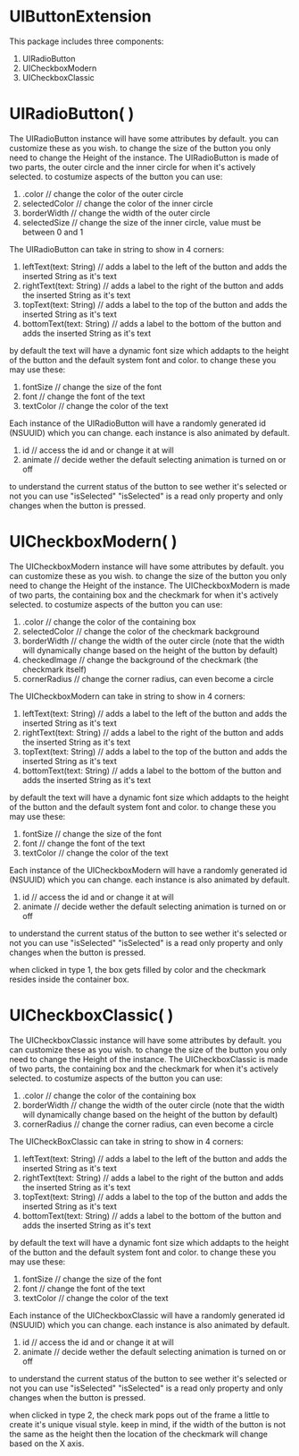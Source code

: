 # UIButtonExtension

This package includes three components: 

1. UIRadioButton
2. UICheckboxModern
3. UICheckboxClassic

# UIRadioButton( )

The UIRadioButton instance will have some attributes by default. you can customize these as you wish. to change the size of the button you only need to change the Height of the instance.
The UIRadioButton is made of two parts, the outer circle and the inner circle for when it's actively selected. to costumize aspects of the button you can use:

1. .color                // change the color of the outer circle
2. selectedColor  // change the color of the inner circle
3. borderWidth    // change the width of the outer circle 
4. selectedSize   // change the size of the inner circle, value must be between 0 and 1 

The UIRadioButton can take in string to show in 4 corners: 

1. leftText(text: String)            // adds a label to the left of the button and adds the inserted String as it's text
2. rightText(text: String)          // adds a label to the right of the button and adds the inserted String as it's text
3. topText(text: String)            // adds a label to the top of the button and adds the inserted String as it's text
4. bottomText(text: String)      // adds a label to the bottom of the button and adds the inserted String as it's text

by default the text will have a dynamic font size which addapts to the height of the button and the default system font and color. to change these you may use these:

1. fontSize      // change the size of the font
2. font             // change the font of the text 
3. textColor     // change the color of the text 

Each instance of the UIRadioButton will have a randomly generated id (NSUUID) which you can change. each instance is also animated by default.

1. id                   // access the id and or change it at will
2. animate         // decide wether the default selecting animation is turned on or off

to understand the current status of the button to see wether it's selected or not you can use "isSelected"
"isSelected" is a read only property and only changes when the button is pressed.

# UICheckboxModern( )

The UICheckboxModern instance will have some attributes by default. you can customize these as you wish. to change the size of the button you only need to change the Height of the instance.
The UICheckboxModern is made of two parts, the containing box and the checkmark for when it's actively selected. to costumize aspects of the button you can use:

1. .color                    // change the color of the containing box
2. selectedColor       // change the color of the checkmark background
3. borderWidth         // change the width of the outer circle (note that the width will dynamically change based on the height of the button by default)
4. checkedImage     // change the background of the checkmark (the checkmark itself)
5. cornerRadius       // change the corner radius, can even become a circle

The UICheckboxModern can take in string to show in 4 corners: 

1. leftText(text: String)            // adds a label to the left of the button and adds the inserted String as it's text
2. rightText(text: String)          // adds a label to the right of the button and adds the inserted String as it's text
3. topText(text: String)            // adds a label to the top of the button and adds the inserted String as it's text
4. bottomText(text: String)      // adds a label to the bottom of the button and adds the inserted String as it's text

by default the text will have a dynamic font size which addapts to the height of the button and the default system font and color. to change these you may use these:

1. fontSize      // change the size of the font
2. font             // change the font of the text 
3. textColor     // change the color of the text 

Each instance of the UICheckboxModern will have a randomly generated id (NSUUID) which you can change. each instance is also animated by default.

1. id                   // access the id and or change it at will
2. animate         // decide wether the default selecting animation is turned on or off

to understand the current status of the button to see wether it's selected or not you can use "isSelected"
"isSelected" is a read only property and only changes when the button is pressed.

when clicked in type 1, the box gets filled by color and the checkmark resides inside the container box.

# UICheckboxClassic( )

The UICheckboxClassic instance will have some attributes by default. you can customize these as you wish. to change the size of the button you only need to change the Height of the instance.
The UICheckboxClassic is made of two parts, the containing box and the checkmark for when it's actively selected. to costumize aspects of the button you can use:

1. .color                // change the color of the containing box
2. borderWidth    // change the width of the outer circle (note that the width will dynamically change based on the height of the button by default)
3. cornerRadius  // change the corner radius, can even become a circle

The UICheckBoxClassic can take in string to show in 4 corners: 

1. leftText(text: String)            // adds a label to the left of the button and adds the inserted String as it's text
2. rightText(text: String)          // adds a label to the right of the button and adds the inserted String as it's text
3. topText(text: String)            // adds a label to the top of the button and adds the inserted String as it's text
4. bottomText(text: String)      // adds a label to the bottom of the button and adds the inserted String as it's text

by default the text will have a dynamic font size which addapts to the height of the button and the default system font and color. to change these you may use these:

1. fontSize      // change the size of the font
2. font             // change the font of the text 
3. textColor     // change the color of the text 

Each instance of the UICheckboxClassic will have a randomly generated id (NSUUID) which you can change. each instance is also animated by default.

1. id                   // access the id and or change it at will
2. animate         // decide wether the default selecting animation is turned on or off

to understand the current status of the button to see wether it's selected or not you can use "isSelected"
"isSelected" is a read only property and only changes when the button is pressed.

when clicked in type 2, the check mark pops out of the frame a little to create it's unique visual style. keep in mind, if the width of the button is not the same as the height then the location of the checkmark will change based on the X axis.


